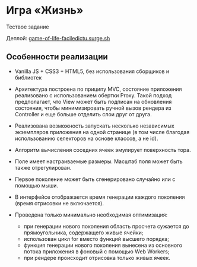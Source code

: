 # Игра «Жизнь»

Тествое задание

Деплой: [game-of-life-faciledictu.surge.sh](https://game-of-life-faciledictu.surge.sh)

## Особенности реализации

* Vanilla JS + CSS3 + HTML5, без использования сборщиков и библиотек

* Архитектура построена по приципу MVC, состояние приложения реализовано с использованием обертки Proxy. Такой подход предполагает, что View может быть подписан на обновления состояния, чтобы минимизировать ручной вызов рендера из Controller и еще больше отделить слои друг от друга.

* Реализована возможность запускать несколько независимых экземпляров приложения на одной странице (в том числе благодая использованию селекторов на основе классов, а не id).

* Алгоритм вычисления соседних ячеек эмулирует поверхность тора.

* Поле имеет настраиваемые размеры. Масштаб поля может быть также отрегулирован.

* Первое поколение может быть сгенерировано случайно или с помощью мыши.

* В интерфейсе отображается время генерации каждого поколения (время отрисовки не включается).

* Проведена только минимально необходимая оптимизация:
  * при генерации нового поколения область просчета сужается до прямоугольника, содержащего живые ячейки;
  * использован цикл for вместо функций высшего порядка;
  * функция генерации нового поколения вынесена из основного потока приложения в фоновый с помощью Web Workers;
  * при рендере происходит отрисовка только живых ячеек.
